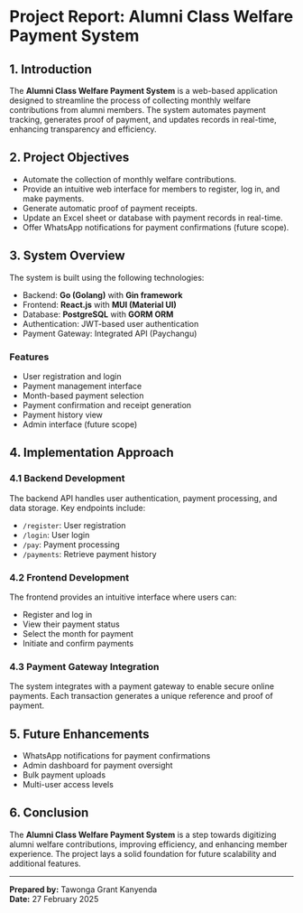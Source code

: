 # Project Report: Alumni Class Welfare Payment System

## 1. Introduction
The **Alumni Class Welfare Payment System** is a web-based application designed to streamline the process of collecting monthly welfare contributions from alumni members. The system automates payment tracking, generates proof of payment, and updates records in real-time, enhancing transparency and efficiency.

## 2. Project Objectives
- Automate the collection of monthly welfare contributions.  
- Provide an intuitive web interface for members to register, log in, and make payments.  
- Generate automatic proof of payment receipts.  
- Update an Excel sheet or database with payment records in real-time.  
- Offer WhatsApp notifications for payment confirmations (future scope).  

## 3. System Overview
The system is built using the following technologies:  
- Backend: **Go (Golang)** with **Gin framework**  
- Frontend: **React.js** with **MUI (Material UI)** 
- Database: **PostgreSQL** with **GORM ORM**  
- Authentication: JWT-based user authentication  
- Payment Gateway: Integrated API (Paychangu)  

### Features
- User registration and login  
- Payment management interface  
- Month-based payment selection  
- Payment confirmation and receipt generation  
- Payment history view  
- Admin interface (future scope)  

## 4. Implementation Approach
### 4.1 Backend Development
The backend API handles user authentication, payment processing, and data storage. Key endpoints include:  
- `/register`: User registration  
- `/login`: User login  
- `/pay`: Payment processing  
- `/payments`: Retrieve payment history  

### 4.2 Frontend Development
The frontend provides an intuitive interface where users can:
- Register and log in  
- View their payment status  
- Select the month for payment  
- Initiate and confirm payments  

### 4.3 Payment Gateway Integration
The system integrates with a payment gateway to enable secure online payments. Each transaction generates a unique reference and proof of payment.

## 5. Future Enhancements
- WhatsApp notifications for payment confirmations  
- Admin dashboard for payment oversight  
- Bulk payment uploads  
- Multi-user access levels  

## 6. Conclusion
The **Alumni Class Welfare Payment System** is a step towards digitizing alumni welfare contributions, improving efficiency, and enhancing member experience. The project lays a solid foundation for future scalability and additional features.


---
**Prepared by:** Tawonga Grant Kanyenda  
**Date:** 27 February 2025

